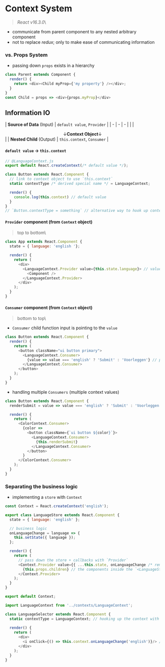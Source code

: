 # Context System
> *React v16.3.0*\
* communicate from parent component to any nested arbitrary component
* not to replace *redux*; only to make ease of communicating information

### vs. Props System
* passing down `props` exists in a hierarchy
```javascript
class Parent extends Component {
  render() {
    return <div><Child myProp={'my property'} /></div>;
  }
}
const Child = props => <div>{props.myProp}</div>
```

## Information IO
| **Source of Data** (Input) | `default value`, `Provider` |
| - | - | - |
|  | <center>&darr;**Context Object**&darr;</center> |
| **Nested Child** (Output) | `this.context`, `Consumer` |

#### `default value` &rarr; `this.context`
```javascript
// @LanguageContext.js
export default React.createContext(/* default value */);
```
```javascript
class Button extends React.Component {
  // link to context object to use `this.context`
  static contextType /* derived special name */ = LanguageContext;

  render() {
    console.log(this.context) // default value
  }
}
// `Button.contextType = something` // alternative way to hook up contextType
```

#### `Provider` component (from `Context` object)
> top to bottom\
```javascript
class App extends React.Component {
  state = { language: 'english '};

  render() {
    return (
      <div>
        <LanguageContext.Provider value={this.state.language}> // value connects to default value inside LanguageContext
          <Component />
        </LanguageContext.Provider>
      </div>
    );
  }
}
```

#### `Consumer` component (from `Context` object)
> bottom to top\
* `Consumer` child function input is pointing to the `value`
```javascript
class Button extends React.Component {
  render() {
    return (
      <button className="ui button primary">
        <LanguageContext.Consumer>
          {value => value === 'english' ? 'Submit' : 'Voorleggen'} // provide  function to automatically invoke on rendering (input pointing the `value`)
        </LanguageContext.Consumer>
      </button>
    );
  }
}
```
* handling multiple `Consumers` (multiple context values)
```javascript
class Button extends React.Component {
  renderSubmit = value => value === 'english' ? 'Submit' : 'Voorleggen';

  render() {
    return (
      <ColorContext.Consumer>
        {color =>
          <button className={`ui button ${color}`}>
            <LanguageContext.Consumer>
              {this.renderSubmit}
            </LanguageContext.Consumer>
          </button>
        }
      </ColorContext.Consumer>
    );
  }
}
```

### Separating the business logic
* implementing a `store` with `Context`
```javascript
const Context = React.createContext('english');

export class LanguageStore extends React.Component {
  state = { language: 'english' };

  // business logic
  onLanguageChange = language => {
    this.setState({ language });
  };

  render() {
    return (
      // pass down the store + callbacks with `Provider`
      <Context.Provider value={{ ...this.state, onLanguageChange /* remember to create a new object */ }}>
        {this.props.children} // the components inside the `<LanguageStore>` will be shown here
      </Context.Provider>
    );
  }
}

export default Context;
```
```javascript
import LanguageContext from '../contexts/LanguageContext';

class LanguageSelector extends React.Component {
  static contextType = LanguageContext; // hooking up the context with `value`
  
  render() {
    return (
      <div>
        <i onClick={() => this.context.onLanguageChange('english')}/> // the callback function is accesible through `context`
      </div>
    );
  }
}
```